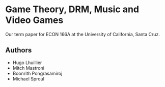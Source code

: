 Game Theory, DRM, Music and Video Games
====

Our term paper for ECON 166A at the University of California, Santa Cruz.

## Authors

* Hugo Lhuillier
* Mitch Mastroni
* Boonrith Pongrasamiroj
* Michael Sproul
